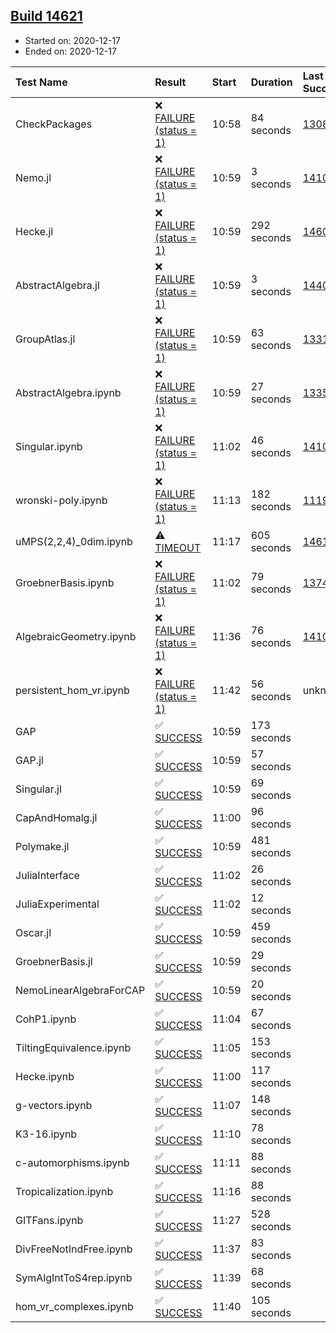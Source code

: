 ## [Build 14621](https://oscarci.mathematik.uni-kl.de/job/oscar/14621/)

* Started on: 2020-12-17
* Ended on: 2020-12-17

| Test Name    | Result | Start | Duration | Last Success | First Failure |
|:-------------|:-------|:------|:---------|:-------------|:--------------|
| CheckPackages | ❌ [FAILURE (status = 1)](https://oscarci.mathematik.uni-kl.de/job/oscar/14621/artifact/logs/build-14621/CheckPackages.log) | 10:58 | 84 seconds | [13085](https://oscarci.mathematik.uni-kl.de/job/oscar/13085/) | [13086](https://oscarci.mathematik.uni-kl.de/job/oscar/13086/) |
| Nemo.jl | ❌ [FAILURE (status = 1)](https://oscarci.mathematik.uni-kl.de/job/oscar/14621/artifact/logs/build-14621/Nemo.jl.log) | 10:59 | 3 seconds | [14101](https://oscarci.mathematik.uni-kl.de/job/oscar/14101/) | [14102](https://oscarci.mathematik.uni-kl.de/job/oscar/14102/) |
| Hecke.jl | ❌ [FAILURE (status = 1)](https://oscarci.mathematik.uni-kl.de/job/oscar/14621/artifact/logs/build-14621/Hecke.jl.log) | 10:59 | 292 seconds | [14608](https://oscarci.mathematik.uni-kl.de/job/oscar/14608/) | [14609](https://oscarci.mathematik.uni-kl.de/job/oscar/14609/) |
| AbstractAlgebra.jl | ❌ [FAILURE (status = 1)](https://oscarci.mathematik.uni-kl.de/job/oscar/14621/artifact/logs/build-14621/AbstractAlgebra.jl.log) | 10:59 | 3 seconds | [14405](https://oscarci.mathematik.uni-kl.de/job/oscar/14405/) | [14406](https://oscarci.mathematik.uni-kl.de/job/oscar/14406/) |
| GroupAtlas.jl | ❌ [FAILURE (status = 1)](https://oscarci.mathematik.uni-kl.de/job/oscar/14621/artifact/logs/build-14621/GroupAtlas.jl.log) | 10:59 | 63 seconds | [13311](https://oscarci.mathematik.uni-kl.de/job/oscar/13311/) | [13312](https://oscarci.mathematik.uni-kl.de/job/oscar/13312/) |
| AbstractAlgebra.ipynb | ❌ [FAILURE (status = 1)](https://oscarci.mathematik.uni-kl.de/job/oscar/14621/artifact/logs/build-14621/AbstractAlgebra.ipynb.log) | 10:59 | 27 seconds | [13355](https://oscarci.mathematik.uni-kl.de/job/oscar/13355/) | [13356](https://oscarci.mathematik.uni-kl.de/job/oscar/13356/) |
| Singular.ipynb | ❌ [FAILURE (status = 1)](https://oscarci.mathematik.uni-kl.de/job/oscar/14621/artifact/logs/build-14621/Singular.ipynb.log) | 11:02 | 46 seconds | [14101](https://oscarci.mathematik.uni-kl.de/job/oscar/14101/) | [14102](https://oscarci.mathematik.uni-kl.de/job/oscar/14102/) |
| wronski-poly.ipynb | ❌ [FAILURE (status = 1)](https://oscarci.mathematik.uni-kl.de/job/oscar/14621/artifact/logs/build-14621/wronski-poly.ipynb.log) | 11:13 | 182 seconds | [11192](https://oscarci.mathematik.uni-kl.de/job/oscar/11192/) | [11193](https://oscarci.mathematik.uni-kl.de/job/oscar/11193/) |
| uMPS(2,2,4)_0dim.ipynb | ⚠ [TIMEOUT](https://oscarci.mathematik.uni-kl.de/job/oscar/14621/artifact/logs/build-14621/uMPS-2-2-4-_0dim.ipynb.log) | 11:17 | 605 seconds | [14619](https://oscarci.mathematik.uni-kl.de/job/oscar/14619/) | [14620](https://oscarci.mathematik.uni-kl.de/job/oscar/14620/) |
| GroebnerBasis.ipynb | ❌ [FAILURE (status = 1)](https://oscarci.mathematik.uni-kl.de/job/oscar/14621/artifact/logs/build-14621/GroebnerBasis.ipynb.log) | 11:02 | 79 seconds | [13748](https://oscarci.mathematik.uni-kl.de/job/oscar/13748/) | [13749](https://oscarci.mathematik.uni-kl.de/job/oscar/13749/) |
| AlgebraicGeometry.ipynb | ❌ [FAILURE (status = 1)](https://oscarci.mathematik.uni-kl.de/job/oscar/14621/artifact/logs/build-14621/AlgebraicGeometry.ipynb.log) | 11:36 | 76 seconds | [14101](https://oscarci.mathematik.uni-kl.de/job/oscar/14101/) | [14102](https://oscarci.mathematik.uni-kl.de/job/oscar/14102/) |
| persistent_hom_vr.ipynb | ❌ [FAILURE (status = 1)](https://oscarci.mathematik.uni-kl.de/job/oscar/14621/artifact/logs/build-14621/persistent_hom_vr.ipynb.log) | 11:42 | 56 seconds | unknown | unknown |
| GAP | ✅ [SUCCESS](https://oscarci.mathematik.uni-kl.de/job/oscar/14621/artifact/logs/build-14621/GAP.log) | 10:59 | 173 seconds |  |  |
| GAP.jl | ✅ [SUCCESS](https://oscarci.mathematik.uni-kl.de/job/oscar/14621/artifact/logs/build-14621/GAP.jl.log) | 10:59 | 57 seconds |  |  |
| Singular.jl | ✅ [SUCCESS](https://oscarci.mathematik.uni-kl.de/job/oscar/14621/artifact/logs/build-14621/Singular.jl.log) | 10:59 | 69 seconds |  |  |
| CapAndHomalg.jl | ✅ [SUCCESS](https://oscarci.mathematik.uni-kl.de/job/oscar/14621/artifact/logs/build-14621/CapAndHomalg.jl.log) | 11:00 | 96 seconds |  |  |
| Polymake.jl | ✅ [SUCCESS](https://oscarci.mathematik.uni-kl.de/job/oscar/14621/artifact/logs/build-14621/Polymake.jl.log) | 10:59 | 481 seconds |  |  |
| JuliaInterface | ✅ [SUCCESS](https://oscarci.mathematik.uni-kl.de/job/oscar/14621/artifact/logs/build-14621/JuliaInterface.log) | 11:02 | 26 seconds |  |  |
| JuliaExperimental | ✅ [SUCCESS](https://oscarci.mathematik.uni-kl.de/job/oscar/14621/artifact/logs/build-14621/JuliaExperimental.log) | 11:02 | 12 seconds |  |  |
| Oscar.jl | ✅ [SUCCESS](https://oscarci.mathematik.uni-kl.de/job/oscar/14621/artifact/logs/build-14621/Oscar.jl.log) | 10:59 | 459 seconds |  |  |
| GroebnerBasis.jl | ✅ [SUCCESS](https://oscarci.mathematik.uni-kl.de/job/oscar/14621/artifact/logs/build-14621/GroebnerBasis.jl.log) | 10:59 | 29 seconds |  |  |
| NemoLinearAlgebraForCAP | ✅ [SUCCESS](https://oscarci.mathematik.uni-kl.de/job/oscar/14621/artifact/logs/build-14621/NemoLinearAlgebraForCAP.log) | 10:59 | 20 seconds |  |  |
| CohP1.ipynb | ✅ [SUCCESS](https://oscarci.mathematik.uni-kl.de/job/oscar/14621/artifact/logs/build-14621/CohP1.ipynb.log) | 11:04 | 67 seconds |  |  |
| TiltingEquivalence.ipynb | ✅ [SUCCESS](https://oscarci.mathematik.uni-kl.de/job/oscar/14621/artifact/logs/build-14621/TiltingEquivalence.ipynb.log) | 11:05 | 153 seconds |  |  |
| Hecke.ipynb | ✅ [SUCCESS](https://oscarci.mathematik.uni-kl.de/job/oscar/14621/artifact/logs/build-14621/Hecke.ipynb.log) | 11:00 | 117 seconds |  |  |
| g-vectors.ipynb | ✅ [SUCCESS](https://oscarci.mathematik.uni-kl.de/job/oscar/14621/artifact/logs/build-14621/g-vectors.ipynb.log) | 11:07 | 148 seconds |  |  |
| K3-16.ipynb | ✅ [SUCCESS](https://oscarci.mathematik.uni-kl.de/job/oscar/14621/artifact/logs/build-14621/K3-16.ipynb.log) | 11:10 | 78 seconds |  |  |
| c-automorphisms.ipynb | ✅ [SUCCESS](https://oscarci.mathematik.uni-kl.de/job/oscar/14621/artifact/logs/build-14621/c-automorphisms.ipynb.log) | 11:11 | 88 seconds |  |  |
| Tropicalization.ipynb | ✅ [SUCCESS](https://oscarci.mathematik.uni-kl.de/job/oscar/14621/artifact/logs/build-14621/Tropicalization.ipynb.log) | 11:16 | 88 seconds |  |  |
| GITFans.ipynb | ✅ [SUCCESS](https://oscarci.mathematik.uni-kl.de/job/oscar/14621/artifact/logs/build-14621/GITFans.ipynb.log) | 11:27 | 528 seconds |  |  |
| DivFreeNotIndFree.ipynb | ✅ [SUCCESS](https://oscarci.mathematik.uni-kl.de/job/oscar/14621/artifact/logs/build-14621/DivFreeNotIndFree.ipynb.log) | 11:37 | 83 seconds |  |  |
| SymAlgIntToS4rep.ipynb | ✅ [SUCCESS](https://oscarci.mathematik.uni-kl.de/job/oscar/14621/artifact/logs/build-14621/SymAlgIntToS4rep.ipynb.log) | 11:39 | 68 seconds |  |  |
| hom_vr_complexes.ipynb | ✅ [SUCCESS](https://oscarci.mathematik.uni-kl.de/job/oscar/14621/artifact/logs/build-14621/hom_vr_complexes.ipynb.log) | 11:40 | 105 seconds |  |  |

